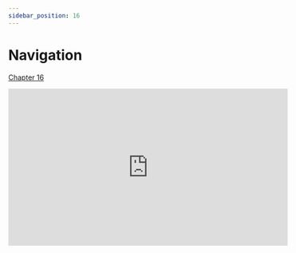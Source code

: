 ```yaml
---
sidebar_position: 16
---
```


# Navigation

[Chapter 16](https://www.faa.gov/sites/faa.gov/files/18_phak_ch16.pdf)

<iframe width="560" height="315" src="https://www.youtube-nocookie.com/embed/mAuewwPeCeY?si=-jeDBumb22MY21tD" title="YouTube video player" frameborder="0" allow="accelerometer; clipboard-write; encrypted-media; picture-in-picture; web-share" referrerpolicy="strict-origin-when-cross-origin" allowfullscreen></iframe>